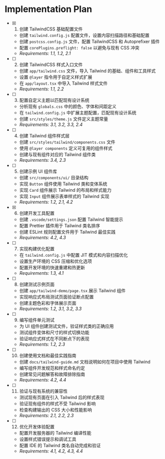 # Implementation Plan

- [x] 1. 创建 TailwindCSS 基础配置文件





  - 创建 `tailwind.config.js` 配置文件，设置内容扫描路径和基础配置
  - 创建 `postcss.config.js` 文件，配置 TailwindCSS 和 Autoprefixer 插件
  - 配置 `corePlugins.preflight: false` 以避免与现有 CSS 冲突
  - _Requirements: 1.1, 1.2, 2.1_

- [ ] 2. 创建 TailwindCSS 样式入口文件




  - 创建 `app/tailwind.css` 文件，导入 Tailwind 的基础、组件和工具样式
  - 设置 `@layer` 指令用于自定义样式扩展
  - 在 `app/layout.tsx` 中导入 Tailwind 样式文件
  - _Requirements: 1.1, 2.2_

- [ ] 3. 配置自定义主题以匹配现有设计系统
  - 分析现有 `globals.css` 中的颜色、字体和间距定义
  - 在 `tailwind.config.js` 中扩展主题配置，匹配现有设计系统
  - 创建 `src/styles/theme.js` 文件定义主题常量
  - _Requirements: 3.1, 3.2, 3.3, 2.4_

- [ ] 4. 创建 Tailwind 组件样式层
  - 创建 `src/styles/tailwind/components.css` 文件
  - 使用 `@layer components` 定义可复用的组件样式
  - 创建与现有组件对应的 Tailwind 组件类
  - _Requirements: 3.4, 2.3_

- [ ] 5. 创建示例 UI 组件库
  - 创建 `src/components/ui/` 目录结构
  - 实现 `Button` 组件使用 Tailwind 类和变体系统
  - 实现 `Card` 组件展示 Tailwind 的布局和样式能力
  - 实现 `Input` 组件展示表单样式的 Tailwind 实现
  - _Requirements: 1.2, 2.1, 4.2_

- [x] 6. 创建开发工具配置





  - 创建 `.vscode/settings.json` 配置 Tailwind 智能提示
  - 配置 Prettier 插件用于 Tailwind 类名排序
  - 创建 ESLint 规则配置文件用于 Tailwind 最佳实践
  - _Requirements: 4.2, 4.3_

- [ ] 7. 实现构建优化配置
  - 在 `tailwind.config.js` 中配置 JIT 模式和内容扫描优化
  - 设置生产环境的 CSS 压缩和优化选项
  - 配置开发环境的快速重建和热更新
  - _Requirements: 1.3, 4.1_

- [ ] 8. 创建测试示例页面
  - 创建 `app/tailwind-demo/page.tsx` 展示 Tailwind 组件
  - 实现响应式布局测试页面验证断点配置
  - 创建主题色彩和字体展示页面
  - _Requirements: 1.2, 3.1, 3.2, 3.3_

- [ ] 9. 编写组件单元测试
  - 为 UI 组件创建测试文件，验证样式类的正确应用
  - 测试组件变体和尺寸的样式切换功能
  - 验证响应式样式在不同断点下的表现
  - _Requirements: 1.2, 2.3_

- [ ] 10. 创建使用文档和最佳实践指南
  - 创建 `docs/tailwind-guide.md` 文档说明如何在项目中使用 Tailwind
  - 编写组件开发规范和样式命名约定
  - 创建常见问题解答和故障排除指南
  - _Requirements: 4.2, 4.4_

- [ ] 11. 验证与现有系统的兼容性
  - 测试现有页面在引入 Tailwind 后的样式表现
  - 验证现有组件的样式不受 Tailwind 影响
  - 检查构建输出的 CSS 大小和性能影响
  - _Requirements: 2.1, 2.2, 2.3_

- [ ] 12. 优化开发体验配置
  - 配置开发服务器的 Tailwind 编译性能
  - 设置样式错误提示和调试工具
  - 配置 IDE 的 Tailwind 类名自动完成和验证
  - _Requirements: 4.1, 4.2, 4.3, 4.4_